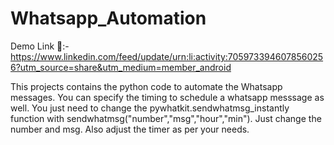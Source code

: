 # Whatsapp_Automation

Demo Link 🔗:- https://www.linkedin.com/feed/update/urn:li:activity:7059733946078560256?utm_source=share&utm_medium=member_android

This projects contains the python code to automate the Whatsapp messages. You can specify the timing to schedule a whatsapp messsage as well. 
You just need to change the pywhatkit.sendwhatmsg_instantly function with sendwhatmsg("number","msg","hour","min").
Just change the number and msg. Also adjust the timer as per your needs.
